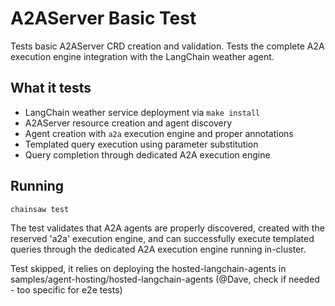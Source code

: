# A2AServer Basic Test

Tests basic A2AServer CRD creation and validation. Tests the complete A2A execution engine integration with the LangChain weather agent.

## What it tests

- LangChain weather service deployment via `make install`
- A2AServer resource creation and agent discovery
- Agent creation with `a2a` execution engine and proper annotations
- Templated query execution using parameter substitution
- Query completion through dedicated A2A execution engine

## Running

```bash
chainsaw test
```

The test validates that A2A agents are properly discovered, created with the reserved 'a2a' execution engine, and can successfully execute templated queries through the dedicated A2A execution engine running in-cluster.

Test skipped, it relies on deploying the hosted-langchain-agents in samples/agent-hosting/hosted-langchain-agents (@Dave, check if needed - too specific for e2e tests)